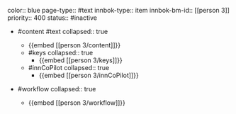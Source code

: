 color:: blue
page-type:: #text
innbok-type:: item
innbok-bm-id:: [[person 3]]
priority:: 400
status:: #inactive

- #content #text
  collapsed:: true
	- {{embed [[person 3/content]]}}
  - #keys
    collapsed:: true
	  - {{embed [[person 3/keys]]}}
  - #innCoPilot
    collapsed:: true
	  - {{embed [[person 3/innCoPilot]]}}

- #workflow
  collapsed:: true
	- {{embed [[person 3/workflow]]}}

